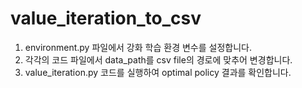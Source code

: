 # value_iteration_to_csv
1. environment.py 파일에서 강화 학습 환경 변수를 설정합니다.
2. 각각의 코드 파일에서 data_path를 csv file의 경로에 맞추어 변경합니다.
3. value_iteration.py 코드를 실행하여 optimal policy 결과를 확인합니다.

